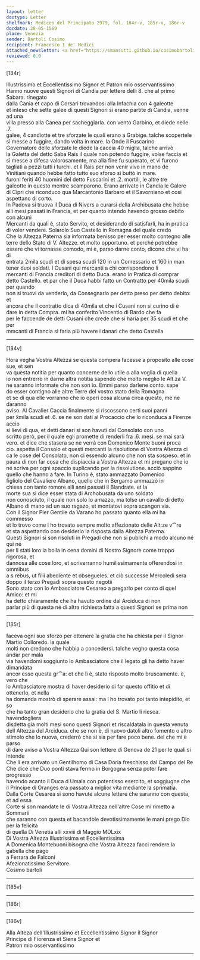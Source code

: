 ```yaml
---
layout: letter
doctype: Letter
shelfmark: Mediceo del Principato 2979, fol. 184r-v, 185r-v, 186r-v
docdate: 28-05-1569
place: Venezia
sender: Bartoli Cosimo
recipient: Francesco I de' Medici
attached_newsletter: <a href="https://smansutti.github.io/cosimobartoli/texts/3080_139/">3080_139</a>
reviewed: 0.0
---
```


[184r]  
  
  
Illustrissimo et Eccellentissimo Signor et Patron mio osservantissimo  
Hanno nuove questi Signori di Candia per lettere delli 8. che al primo Sabara. rinegato  
dalla Cania et capo di Corsari trovandosi alla Infachia con 4 galeotte  
et inteso che sette galee di questi Signori si erano partite di Candia, venne ad una  
villa presso alla Canea per sacheggiarla. con vento Garbino, et diede nelle .7.  
galee, 4 candiotte et tre sforzate le quali erano a Grabige. talche scopertele  
si messe a fuggire, dando volta in mare. la Onde il Fuscarino  
Governatore delle sforzate le diede la caccia 40 miglia, talche arrivò  
la Galetta del detto Saba Rais il quale non potendo fuggire, volse faccia et  
si messe a difesa valorosamente, ma alla fine fu superato, et vi furono  
tagliati a pezzi tutti i turchi. et il Rais per non venir vivo in mano de  
Vinitiani quando hebbe fatto tutto suo sforso si buttò in mare.  
furoni feriti 40 huomini del detto Fuscarini et .2. mortili, le altre tre  
galeotte in questo mentre scamparono. Erano arrivate in Candia le Galere  
di Cipri che riconduco qua Marcantonio Barbaro et il Savorniano et cosi  
aspettano di corto.  
In Padova si truova il Duca di Nivers a curarsi della Archibusata che hebbe  
alli mesi passati in Francia, et per quanto intendo havendo grosso debito con alcuni  
Mercanti da quali è, stato Servito, et desiderando di satisfarli, ha in pratica  
di voler vendere. Solarolo Suo Castello in Romagna del quale credo  
Che la Altezza Paterna sia informata benisso per esser molto contegno alle  
terre dello Stato di V. Altezze. et molto opportuno. et perché potrebbe  
essere che vi tornasse comodo, mi è, parso darne conto, dicono che vi ha di  
entrata 2mila scudi et di spesa scudi 120 in un Comessario et 160 in man  
tener duoi soldati. I Cusani qui mercanti a chi corrispondono li  
mercanti di Francia creditori di detto Duca. erano in Pratica di comprar  
detto Castello. et par che il Duca habbi fatto un Contratto per 40mila scudi per quando  
non si truovi da venderlo, da Consegnarlo per detto preso per detto debito: et  
ancora che il contratto dica di 40mila et che i Cusani non si curino di è  
dare in detta Compra. mi ha conferito Vincentio di Bardo che fa  
per le faccende de detti Cusani che crede che si haria per 35 scudi et che per  
mmcanti di Francia si faria più havere i danari che detto Castella  
  
---  

[184v]  
  
  
Hora vegha Vostra Altezza se questa compera facesse a proposito alle cose sue, et sen  
va questa notitia per quanto concerne dello utile o alla voglia di quella  
io non entrerrò in darne altra notitia sapendo che molto meglio le Alt.za V.  
ne saranno informate che non son io. Emmi parso darlene conto. sape  
do esser contigno alle altre Terre del vostro stato della Romagna  
et se di qua elle vorranno che io operi cosa alcuna circa questo, me ne daranno  
aviso. Al Cavalier Caccia finalmente si riscossono certi suoi panni  
per x̅mila scudi et .6. se ne son dati al Procaccio che lo riconduca a Firenze accio  
si lievi di qua, et detti danari si son havuti dal Consolato con uno  
scritto però, per il quale egli promette di renderli fra .6. mesi. se mai sarà  
vero. et dice che stasera se ne verrà con Domenico Monte buoni proca  
cio. aspetta il Consolo et questi mercanti la risolutione di Vostra Altezza ci  
ca le cose del Consolato, non ci essendo alcuno che non sta sospeso. et in  
paura di non far cosa che dispiaccia a Vostra Altezza et mi pregano che io  
né scriva per ogni spaccio suplicando per la rissolutione. acciò sappino  
quello che hanno a fare. In Turino è, stato ammazzato Domenico  
figliolo del Cavaliere Albano, quello che in Bergamo ammazzò in  
chiesa con tanto romore alli anni passati il Blandrate. et la  
morte sua si dice esser stata di Archobusata da uno soldato  
non conosciuto, il quale non solo lo amazzo, ma tolse un cavallo di detto  
Albano di mano ad un suo ragazo, et montatovi sopra scangon via.  
Con il Signor Pier Gentile da Varano ho passato quanto ella mi ha commesso  
et lo trovo come l ho trovato sempre molto affezionato delle Alt:ze v⁀re  
et sta aspettando con desiderio la risposta dalla Altezza Paterna.  
Questi Signori si son risoluti in Pregadi che non si publichi a modo alcuno né qui né  
per li stati loro la bolla in cena domini di Nostro Signore come troppo rigorosa, et  
dannosa alle cose loro, et scriverranno humilissimamente offerendosi in ommibus  
a s rebus, ut filii abediente et obsegueles. et ciò successe Mercoledì sera  
doppo il terzo Pregadi sopra questo negotii  
Sono stato con lo Ambasciatore Cesareo a pregarlo per conto di quel Amico: et mi  
ha detto chiaramente che ha havuto ordine dal Arciduca di non  
parlar più di questa né di altra richiesta fatta a questi Signori se prima non  
  
---  

[185r]  
  
  
faceva ogni suo sforzo per ottenere la gratia che ha chiesta per il Signor Martio Colloredo. la quale  
molti non credono che habbia a concedersi. talche vegho questa cosa andar per mala  
via havendomi soggiunto lo Ambasciatore che il legato gli ha detto haver dimandata  
ancor esso questa gr⁀a: et che li è, stato risposto molto bruscamente. è, vero che  
lo Ambasciatore mostra di haver desiderio di far questo offitio et di ottenerlo, et nella  
ha domanda mostrò di sperare assai: ma l ho trovato poi tanto intepidito, et so  
che ha tanto gran desiderio che la gratia del S. Martio li riesca. havendogliera  
disdetta già molti mesi sono questi Signori et riscaldatala in questa venuta  
dell Altezza del Arciduca. che se non è, di nuovo datoli altro fomento o altro  
stimolo che lo nuova, crederrò che si sia per fare poco bene. del che mi è parso  
di dare aviso a Vostra Altezza Qui son lettere di Genova de 21 per le quali si intende  
Che li era arrivato un Gentilhomo di Casa Doria freschisso dal Campo del Re  
Che dice che Duo ponti stava fermo in Borgogna senza poter fare progresso  
havendo acanto il Duca d Umala con potentisso esercito, et soggiugne che  
il Principe di Oranges era passato a miglior vita mediante la sprimatia.  
Dalla Corte Cesarea si sono havute alcune lettere che saranno con questa, et ad essa  
Corte si son mandate le di Vostra Altezza nell'altre Cose mi rimetto a Sommarii  
che saranno con questa et bacandole devotissimamente le mani prego Dio per la felicità  
di quella Di Venetia alli xxviii di Maggio MDLxix  
Di Vostra Altezza Illustrissima et Eccellentissima  
A Domenica Montebuoni bisogna che Vostra Altezza facci rendere la gabella che pago  
a Ferrara de Falconi  
Afezionatissimo Servitore  
Cosimo bartoli  
  
---  

[185v]  
  
  
  
---  

[186r]  
  
  
  
---  

[186v]  
  
  
Alla Alteza dell'Illustrissimo et Eccellentissimo Signor il Signor  
Principe di Fiorenza et Siena Signor et  
Patron mio osservantissimo  
  
---  

